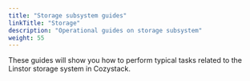 ```yaml
---
title: "Storage subsystem guides"
linkTitle: "Storage"
description: "Operational guides on storage subsystem"
weight: 55
---
```


These guides will show you how to perform typical tasks related to the Linstor storage system in Cozystack.
